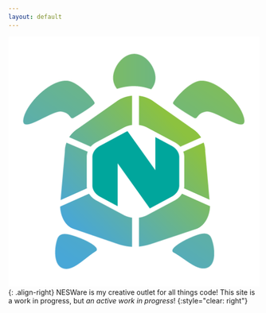 ```yaml
---
layout: default
---
```


![NESWare](assets/graphics/nesware-logo-textless.png){: .align-right}
NESWare is my creative outlet for all things code! This site is a work in progress, but *an active work in progress*!
{:style="clear: right"}